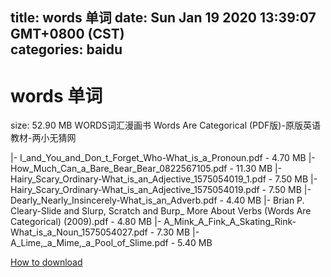 
title: words 单词
date: Sun Jan 19 2020 13:39:07 GMT+0800 (CST)    
categories: baidu
---

# words 单词
size: 52.90 MB
 WORDS词汇漫画书 Words Are Categorical (PDF版)-原版英语教材-两小无猜网
 
|- I_and_You_and_Don_t_Forget_Who-What_is_a_Pronoun.pdf - 4.70 MB
|- How_Much_Can_a_Bare_Bear_Bear_0822567105.pdf - 11.30 MB
|- Hairy_Scary_Ordinary-What_is_an_Adjective_1575054019_1.pdf - 7.50 MB
|- Hairy_Scary_Ordinary-What_is_an_Adjective_1575054019.pdf - 7.50 MB
|- Dearly_Nearly_Insincerely-What_is_an_Adverb.pdf - 4.40 MB
|- Brian P. Cleary-Slide and Slurp, Scratch and Burp_ More About Verbs (Words Are Categorical) (2009).pdf - 4.80 MB
|- A_Mink_A_Fink_A_Skating_Rink-What_is_a_Noun_1575054027.pdf - 7.30 MB
|- A_Lime,_a_Mime,_a_Pool_of_Slime.pdf - 5.40 MB

[How to download](https://bpcam.bemobtrk.com/go/2ceec3aa-1ca2-46d6-b9ff-aaa5c184517c?jno=4516)